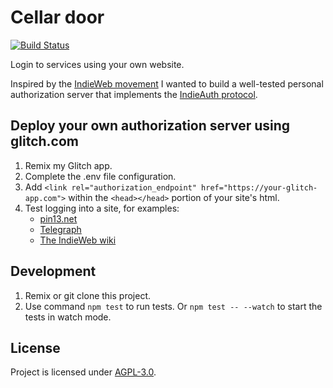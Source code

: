 # Cellar door

[![Build Status](https://travis-ci.org/nilsnh/cellar-door.svg?branch=master)](https://travis-ci.org/nilsnh/cellar-door)

Login to services using your own website.

Inspired by the [IndieWeb movement](https://indieweb.org) I wanted to build a well-tested personal authorization server that implements the [IndieAuth protocol](https://indieweb.org/IndieAuth).

## Deploy your own authorization server using glitch.com

1.  Remix my Glitch app.
2.  Complete the .env file configuration.
3.  Add `<link rel="authorization_endpoint" href="https://your-glitch-app.com">` within the `<head></head>` portion of your site's html.
4.  Test logging into a site, for examples:
    - [pin13.net](https://pin13.net/login/)
    - [Telegraph](https://telegraph.p3k.io/login)
    - [The IndieWeb wiki](https://indieweb.org/Special:UserLogin)

## Development

1.  Remix or git clone this project.
2.  Use command `npm test` to run tests. Or `npm test -- --watch` to start the tests in watch mode.

## License

Project is licensed under [AGPL-3.0](/license.md).
